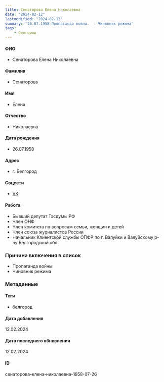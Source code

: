 ```yaml
---
title: Сенаторова Елена Николаевна
date: "2024-02-12"
lastmodified: "2024-02-12"
summary: '26.07.1958 Пропаганда войны.  - Чиновник режима'
tags: 
    - белгород
---
```

<!--# pp2-->
<!--## Фигурант-->
<!--### Личные данные-->
#### ФИО
- Сенаторова Елена Николаевна
#### Фамилия
- Сенаторова
#### Имя
- Елена
#### Отчество
- Николаевна
#### Дата рождения
- 26.07.1958
#### Адрес
- г. Белгород
#### Соцсети
- [VK](vk.com/id695929968)
#### Работа
- Бывший депутат Госдумы РФ
- Член ОНФ
- Член комитета по вопросам семьи, женщин и детей
- Член союза журналистов России
- Начальник Клиентской службы ОПФР по г. Валуйки и Валуйскому р-ну Белгородской обл.
### Причина включения в список
- Пропаганда войны
 - Чиновник режима
### Метаданные
#### Теги
- белгород
#### Дата добавления
12.02.2024
#### Дата последнего обновления
12.02.2024
#### ID
сенаторова-елена-николаевна-1958-07-26
<!--## END;-->
